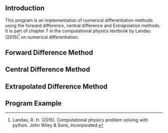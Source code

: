 ## Introduction
This program is an implementation of numerical differentiation methods using the forward difference, central difference and Extrapolation methods. It is part of chapter 7 in the computational physics textbook by Landau (2015)[^1] on numerical differentiation. 

[^1]: Landau, R. H. (2015). Computational physics problem solving with python. John Wiley & Sons, Incorporated. 

## Forward Difference Method

## Central Difference Method

## Extrapolated Difference Method

## Program Example